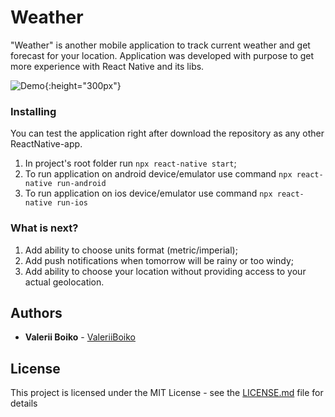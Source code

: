 # Weather

"Weather" is another mobile application to track current weather and get forecast for your location. 
Application was developed with purpose to get more experience with React Native and its libs.

![Demo](https://github.com/ValeriiBoiko/Wheather/blob/master/demo.gif?raw=true){:height="300px"}

### Installing

You can test the application right after download the repository as any other ReactNative-app. 
1) In project's root folder run `npx react-native start`;
2) To run application on android device/emulator use command `npx react-native run-android`
3) To run application on ios device/emulator use command `npx react-native run-ios`

### What is next?
1) Add ability to choose units format (metric/imperial);
2) Add push notifications when tomorrow will be rainy or too windy;
3) Add ability to choose your location without providing access to your actual geolocation.

## Authors

* **Valerii Boiko** - [ValeriiBoiko](https://github.com/ValeriiBoiko)

## License

This project is licensed under the MIT License - see the [LICENSE.md](LICENSE.md) file for details
